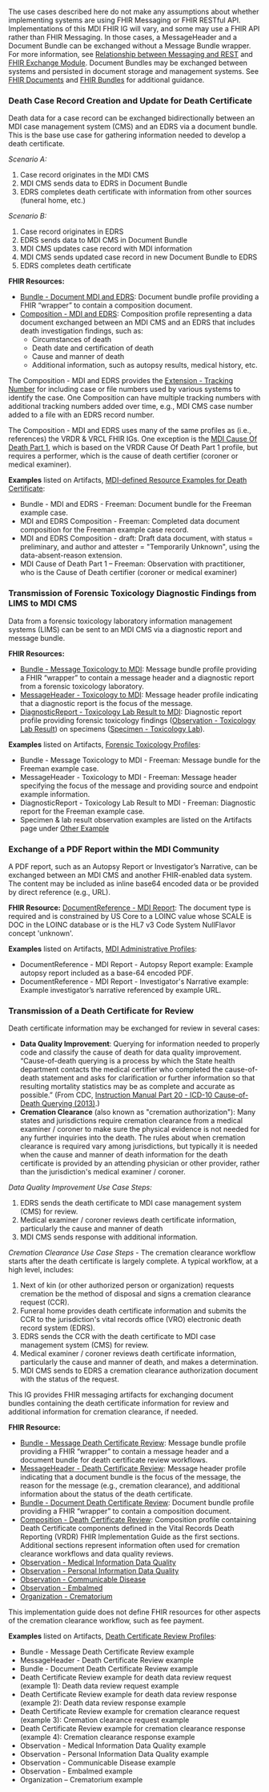 The use cases described here do not make any assumptions about whether implementing systems are using FHIR Messaging or FHIR RESTful API. Implementations of this MDI FHIR IG will vary, and some may use a FHIR API rather than FHIR Messaging. In those cases, a MessageHeader and a Document Bundle can be exchanged without a Message Bundle wrapper. For more information, see [Relationship between Messaging and REST](https://hl7.org/fhir/messaging.html#endpoints) and [FHIR Exchange Module](http://hl7.org/fhir/exchange-module.html). Document Bundles may be exchanged between systems and persisted in document storage and management systems. See [FHIR Documents](http://hl7.org/fhir/documents.html) and [FHIR Bundles](http://hl7.org/fhir/R4/bundle.html) for additional guidance.

### Death Case Record Creation and Update for Death Certificate
Death data for a case record can be exchanged bidirectionally between an MDI case management system (CMS) and an EDRS via a document bundle. This is the base use case for gathering information needed to develop a death certificate.

*Scenario A:*
1.	Case record originates in the MDI CMS
2.	MDI CMS sends data to EDRS in Document Bundle
3.	EDRS completes death certificate with information from other sources (funeral home, etc.)

*Scenario B:*
1.	Case record originates in EDRS
2.	EDRS sends data to MDI CMS in Document Bundle
3.	MDI CMS updates case record with MDI information
4.	MDI CMS sends updated case record in new Document Bundle to EDRS
5.	EDRS completes death certificate

**FHIR Resources:**
* [Bundle - Document MDI and EDRS](http://hl7.org/fhir/us/mdi/StructureDefinition/Bundle-document-mdi-and-edrs): Document bundle profile providing a FHIR “wrapper” to contain a composition document.
* [Composition - MDI and EDRS](http://hl7.org/fhir/us/mdi/StructureDefinition/Composition-mdi-and-edrs): Composition profile representing a data document exchanged between an MDI CMS and an EDRS that includes death investigation findings, such as:
  * Circumstances of death
  * Death date and certification of death
  * Cause and manner of death
  * Additional information, such as autopsy results, medical history, etc.

The Composition - MDI and EDRS provides the [Extension - Tracking Number](http://hl7.org/fhir/us/mdi/StructureDefinition/Extension-tracking-number) for including case or file numbers used by various systems to identify the case. One Composition can have multiple tracking numbers with additional tracking numbers added over time, e.g., MDI CMS case number added to a file with an EDRS record number.

The Composition - MDI and EDRS uses many of the same profiles as (i.e., references) the VRDR & VRCL FHIR IGs. One exception is the [MDI Cause Of Death Part 1](http://hl7.org/fhir/us/mdi/StructureDefinition/Observation-mdi-cause-of-death-part1), which is based on the VRDR Cause Of Death Part 1 profile, but requires a performer, which is the cause of death certifier (coroner or medical examiner).

**Examples** listed on Artifacts, [MDI-defined Resource Examples for Death Certificate](artifacts.html):
* Bundle - MDI and EDRS - Freeman: Document bundle for the Freeman example case.
* MDI and EDRS Composition - Freeman: Completed data document composition for the Freeman example case record.
* MDI and EDRS Composition - draft: Draft data document, with status = preliminary, and author and attester = "Temporarily Unknown", using the data-absent-reason extension.
* MDI Cause of Death Part 1 – Freeman: Observation with practitioner, who is the Cause of Death certifier (coroner or medical examiner)

### Transmission of Forensic Toxicology Diagnostic Findings from LIMS to MDI CMS
Data from a forensic toxicology laboratory information management systems (LIMS) can be sent to an MDI CMS via a diagnostic report and message bundle.

**FHIR Resources:**
* [Bundle - Message Toxicology to MDI](http://hl7.org/fhir/us/mdi/StructureDefinition/Bundle-message-tox-to-mdi): Message bundle profile providing a FHIR “wrapper” to contain a message header and a diagnostic report from a forensic toxicology laboratory.
* [MessageHeader - Toxicology to MDI](http://hl7.org/fhir/us/mdi/StructureDefinition/MessageHeader-toxicology-to-mdi): Message header profile indicating that a diagnostic report is the focus of the message.
* [DiagnosticReport - Toxicology Lab Result to MDI](http://hl7.org/fhir/us/mdi/StructureDefinition/DiagnosticReport-toxicology-to-mdi): Diagnostic report profile providing forensic toxicology findings ([Observation - Toxicology Lab Result](http://hl7.org/fhir/us/mdi/StructureDefinition/Observation-toxicology-lab-result)) on specimens ([Specimen - Toxicology Lab](http://hl7.org/fhir/us/mdi/StructureDefinition/Specimen-toxicology-lab)).

**Examples** listed on Artifacts, [Forensic Toxicology Profiles](artifacts.html):
* Bundle - Message Toxicology to MDI - Freeman: Message bundle for the Freeman example case.
* MessageHeader - Toxicology to MDI - Freeman: Message header specifying the focus of the message and providing source and endpoint example information.
* DiagnosticReport - Toxicology Lab Result to MDI - Freeman: Diagnostic report for the Freeman example case.
* Specimen & lab result observation examples are listed on the Artifacts page under [Other Example](https://build.fhir.org/ig/HL7/fhir-mdi-ig/branches/master/artifacts.html#other-examples)

### Exchange of a PDF Report within the MDI Community
A PDF report, such as an Autopsy Report or Investigator’s Narrative, can be exchanged between an MDI CMS and another FHIR-enabled data system. The content may be included as inline base64 encoded data or be provided by direct reference (e.g., URL). 

**FHIR Resource:** [DocumentReference - MDI Report](http://hl7.org/fhir/us/mdi/StructureDefinition/DocumentReference-mdi-report): The document type is required and is constrained by US Core to a LOINC value whose SCALE is DOC in the LOINC database or is the HL7 v3 Code System NullFlavor concept 'unknown'.

**Examples** listed on Artifacts, [MDI Administrative Profiles](artifacts.html):
* DocumentReference - MDI Report - Autopsy Report example: Example autopsy report included as a base-64 encoded PDF. 
* DocumentReference - MDI Report - Investigator's Narrative example: Example investigator’s narrative referenced by example URL.

### Transmission of a Death Certificate for Review
Death certificate information may be exchanged for review in several cases:
* **Data Quality Improvement**: Querying for information needed to properly code and classify the cause of death for data quality improvement. “Cause-of-death querying is a process by which the State health department contacts the medical certifier who completed the cause-of-death statement and asks for clarification or further information so that resulting mortality statistics may be as complete and accurate as possible.” (From CDC, [Instruction Manual
Part 20 - ICD-10 Cause-of-Death Querying (2013)](https://www.cdc.gov/nchs/data/dvs/Instruction_Manual_revise20_2013.pdf).)
* **Cremation Clearance** (also known as "cremation authorization"): Many states and jurisdictions require cremation clearance from a medical examiner / coroner to make sure the physical evidence is not needed for any further inquiries into the death. The rules about when cremation clearance is required vary among jurisdictions, but typically it is needed when the cause and manner of death information for the death certificate is provided by an attending physician or other provider, rather than the jurisdiction's medical examiner / coroner.

*Data Quality Improvement Use Case Steps:*
1.	EDRS sends the death certificate to MDI case management system (CMS) for review.
2.	Medical examiner / coroner reviews death certificate information, particularly the cause and manner of death
3.	MDI CMS sends response with additional information.

*Cremation Clearance Use Case Steps* - The cremation clearance workflow starts after the death certificate is largely complete. A typical workflow, at a high level, includes:
1.	Next of kin (or other authorized person or organization) requests cremation be the method of disposal and signs a cremation clearance request (CCR).
2.	Funeral home provides death certificate information and submits the CCR to the jurisdiction's vital records office (VRO) electronic death record system (EDRS).
3.	EDRS sends the CCR with the death certificate to MDI case management system (CMS) for review.
4.	Medical examiner / coroner reviews death certificate information, particularly the cause and manner of death, and makes a determination.
5.	MDI CMS sends to EDRS a cremation clearance authorization document with the status of the request.

This IG provides FHIR messaging artifacts for exchanging document bundles containing the death certificate information for review and additional information for cremation clearance, if needed.

**FHIR Resource:**
* [Bundle - Message Death Certificate Review](http://hl7.org/fhir/us/mdi/StructureDefinition/Bundle-message-death-certificate-review): Message bundle profile providing a FHIR “wrapper” to contain a message header and a document bundle for death certificate review workflows.
* [MessageHeader - Death Certificate Review](http://hl7.org/fhir/us/mdi/StructureDefinition/MessageHeader-death-certificate-review): Message header profile indicating that a document bundle is the focus of the message, the reason for the message (e.g., cremation clearance), and additional information about the status of the death certificate.
* [Bundle - Document Death Certificate Review](http://hl7.org/fhir/us/mdi/StructureDefinition/Bundle-document-mdi-dcr): Document bundle profile providing a FHIR “wrapper” to contain a composition document.
* [Composition - Death Certificate Review](http://hl7.org/fhir/us/mdi/StructureDefinition/Composition-mdi-dcr): Composition profile containing Death Certificate components defined in the Vital Records Death Reporting (VRDR) FHIR Implementation Guide as the first sections. Additional sections represent information often used for cremation clearance workflows and data quality reviews.
* [Observation - Medical Information Data Quality](http://hl7.org/fhir/us/mdi/StructureDefinition/Observation-medical-information-data-quality)
* [Observation - Personal Information Data Quality](http://hl7.org/fhir/us/mdi/StructureDefinition/Observation-personal-information-data-quality)
* [Observation - Communicable Disease](http://hl7.org/fhir/us/mdi/StructureDefinition/Observation-communicable-disease)
* [Observation - Embalmed](http://hl7.org/fhir/us/mdi/StructureDefinition/Observation-embalmed)
* [Organization - Crematorium](http://hl7.org/fhir/us/mdi/StructureDefinition/Organization-crematorium)

This implementation guide does not define FHIR resources for other aspects of the cremation clearance workflow, such as fee payment.

**Examples** listed on Artifacts, [Death Certificate Review Profiles](artifacts.html):
* Bundle - Message Death Certificate Review example
* MessageHeader - Death Certificate Review example
* Bundle - Document Death Certificate Review example
* Death Certificate Review example for death data review request (example 1): Death data review request example
* Death Certificate Review example for death data review response (example 2): Death data review response example
* Death Certificate Review example for cremation clearance request (example 3): Cremation clearance request example
* Death Certificate Review example for cremation clearance response (example 4): Cremation clearance response example
* Observation - Medical Information Data Quality example
* Observation - Personal Information Data Quality example
* Observation - Communicable Disease example
* Observation - Embalmed example
* Organization – Crematorium example
